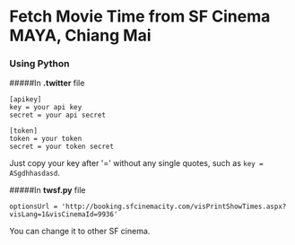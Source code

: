 # Fetch Movie Time from SF Cinema **MAYA, Chiang Mai**
### Using Python
#####In **.twitter** file
```
[apikey]
key = your api key
secret = your api secret

[token]
token = your token
secret = your token secret
```
Just copy your key after '=' without any single quotes, such as `key = ASgdhhasdasd`.

#####In **twsf.py** file
```
optionsUrl = 'http://booking.sfcinemacity.com/visPrintShowTimes.aspx?visLang=1&visCinemaId=9936'
```
You can change it to other SF cinema.
